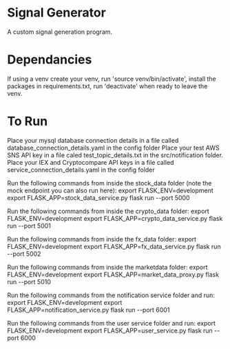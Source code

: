 # Signal Generator
A custom signal generation program.
# Dependancies 
If using a venv create your venv, run 'source venv/bin/activate', install the packages in requirements.txt, run 'deactivate' when ready to leave the venv.
# To Run
Place your mysql database connection details in a file called database\_connection\_details.yaml in the config folder
Place your test AWS SNS API key in a file caled test\_topic\_details.txt in the src/notification folder.
Place your IEX and Cryptocompare API keys in a file called service\_connection\_details.yaml in the config folder

Run the following commands from inside the stock\_data folder (note the mock endpoint you can also run here):
export FLASK\_ENV=development
export FLASK\_APP=stock\_data\_service.py
flask run --port 5000

Run the following commands from inside the crypto\_data folder:
export FLASK\_ENV=development
export FLASK\_APP=crypto\_data\_service.py
flask run --port 5001

Run the following commands from inside the fx\_data folder:
export FLASK\_ENV=development
export FLASK\_APP=fx\_data\_service.py
flask run --port 5002

Run the following commands from inside the marketdata folder:
export FLASK\_ENV=development
export FLASK\_APP=market\_data\_proxy.py
flask run --port 5010

Run the following commands from the notification service folder and run:
export FLASK\_ENV=development
export FLASK\_APP=notification\_service.py
flask run --port 6001

Run the following commands from the user service folder and run:
export FLASK\_ENV=development
export FLASK\_APP=user\_service.py
flask run --port 6000

